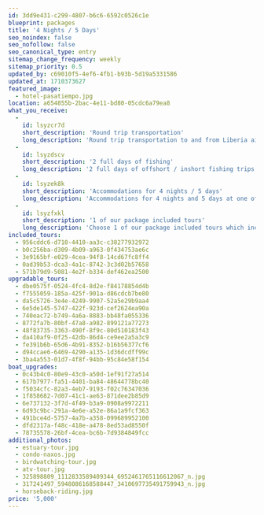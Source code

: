 ```yaml
---
id: 3dd9e431-c299-4807-b6c6-6592c0526c1e
blueprint: packages
title: '4 Nights / 5 Days'
seo_noindex: false
seo_nofollow: false
seo_canonical_type: entry
sitemap_change_frequency: weekly
sitemap_priority: 0.5
updated_by: c69010f5-4ef6-4fb1-b93b-5d19a5331586
updated_at: 1710373627
featured_image:
  - hotel-pasatiempo.jpg
location: a654855b-2bac-4e11-bd80-05cdc6a79ea8
what_you_receive:
  -
    id: lsyzcr7d
    short_description: 'Round trip transportation'
    long_description: 'Round trip transportation to and from Liberia airport to your accommodation at the beginning and end of your trip'
  -
    id: lsyzdscv
    short_description: '2 full days of fishing'
    long_description: '2 full days of offshort / inshort fishing trips'
  -
    id: lsyzek8k
    short_description: 'Accommodations for 4 nights / 5 days'
    long_description: 'Accommodations for 4 nights and 5 days at one of our partnered hotels with GoFish'
  -
    id: lsyzfxkl
    short_description: '1 of our package included tours'
    long_description: 'Choose 1 of our package included tours which includes round trip transportation'
included_tours:
  - 956cddc6-d710-4410-aa3c-c38277932972
  - b0c256ba-d309-4b09-a963-0f434753ae6c
  - 3e9165bf-e029-4cea-94f8-14cd67fc8ff4
  - 0ad39b53-dca3-4a1c-8742-3c3d02b57658
  - 571b79d9-5081-4e2f-b334-def462ea2500
upgradable_tours:
  - dbe0575f-0524-4fc4-8d2e-f84178854d4b
  - f7555059-185a-425f-901a-d86cdcb7be80
  - da5c5726-3e4e-4249-9907-52a5e29b9aa4
  - 6e5de145-5747-422f-923d-cef2624ea90a
  - 740eac72-b749-4a6a-8883-bb48fa055336
  - 8772fa7b-80bf-47a8-a982-899121a77273
  - 48f83735-3363-490f-8f9c-80d510183f43
  - da410af9-0f25-42db-86d4-ce9ee2a5a3c9
  - fe391b6b-65d6-4b91-8352-b16b56377cf6
  - d94ccae6-6469-4290-a135-1d36dcdff99c
  - 3ba4a553-01d7-4f8f-94bb-95c84e58f154
boat_upgrades:
  - 0c43b4c0-80e9-43c0-a50d-1ef91f27a514
  - 617b7977-fa51-4401-ba84-48644778bc40
  - f5034cfc-82a3-4eb7-9193-f02c76347036
  - 1f858682-7d07-41c1-ae63-871dee2b85d9
  - 6e737132-3f7d-4f49-b3a9-0908a9972211
  - 6d93c9bc-291a-4e6e-a52e-86a1a9fcf363
  - 491bce4d-5757-4a7b-a358-099689952100
  - dfd2317a-f48c-418e-a478-8ed53ad8550f
  - 78735578-26bf-4cea-bc6b-7d9384849fcc
additional_photos:
  - estuary-tour.jpg
  - condo-naxos.jpg
  - birdwatching-tour.jpg
  - atv-tour.jpg
  - 325898809_1112833589409344_6952461765116612067_n.jpg
  - 317241497_5948086168588447_3410697735491759943_n.jpg
  - horseback-riding.jpg
price: '5,000'
---
```

